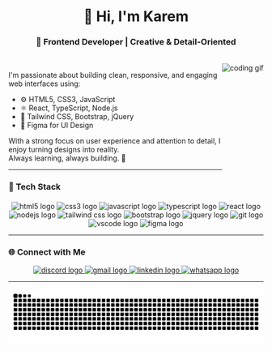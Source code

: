 <h1 align="center">👋 Hi, I'm Karem</h1>

<h3 align="center">
🎯 Frontend Developer | Creative & Detail-Oriented
</h3>

<br>

<img align="right" height="230" src="https://media1.giphy.com/media/v1.Y2lkPTc5MGI3NjExa3Zya2ZweXprd3VvaGkwaDV4bzdnYjh0ZnVpaDM0d3J0cDV2ZDRvbyZlcD30MV9pbnRlcm5hbF9naWZfYnlfaWQmY3Q9Zw/78XCFBGOlS6keY1Bil/giphy.gif" alt="coding gif"/>

<p align="left">
I'm passionate about building clean, responsive, and engaging web interfaces using:
</p>

<ul align="left">
  <li>⚙️ HTML5, CSS3, JavaScript</li>
  <li>⚛️ React, TypeScript, Node.js</li>
  <li>🎨 Tailwind CSS, Bootstrap, jQuery</li>
  <li>🧩 Figma for UI Design</li>
</ul>

<p align="left">
With a strong focus on user experience and attention to detail, I enjoy turning designs into reality.<br>
Always learning, always building. 🚀
</p>

---

### 🧠 Tech Stack

<div align="center" style="margin-top:20px">

  <img src="https://cdn.jsdelivr.net/gh/devicons/devicon/icons/html5/html5-original.svg" height="45" alt="html5 logo"/>
  <img src="https://cdn.jsdelivr.net/gh/devicons/devicon/icons/css3/css3-original.svg" height="45" alt="css3 logo"/>
  <img src="https://cdn.jsdelivr.net/gh/devicons/devicon/icons/javascript/javascript-original.svg" height="45" alt="javascript logo"/>
  <img src="https://cdn.jsdelivr.net/gh/devicons/devicon/icons/typescript/typescript-original.svg" height="45" alt="typescript logo"/>
  <img src="https://cdn.jsdelivr.net/gh/devicons/devicon/icons/react/react-original.svg" height="45" alt="react logo"/>
  <img src="https://cdn.jsdelivr.net/gh/devicons/devicon/icons/nodejs/nodejs-original.svg" height="45" alt="nodejs logo"/>
  <img src="https://upload.wikimedia.org/wikipedia/commons/d/d5/Tailwind_CSS_Logo.svg" height="45" alt="tailwind css logo"/>
  <img src="https://cdn.jsdelivr.net/gh/devicons/devicon/icons/bootstrap/bootstrap-original.svg" height="45" alt="bootstrap logo"/>
  <img src="https://cdn.jsdelivr.net/gh/devicons/devicon/icons/jquery/jquery-original.svg" height="45" alt="jquery logo"/>
  <img src="https://cdn.jsdelivr.net/gh/devicons/devicon/icons/git/git-original.svg" height="45" alt="git logo"/>
  <img src="https://cdn.jsdelivr.net/gh/devicons/devicon/icons/vscode/vscode-original.svg" height="45" alt="vscode logo"/>
  <img src="https://cdn.jsdelivr.net/gh/devicons/devicon/icons/figma/figma-original.svg" height="45" alt="figma logo"/>
</div>

---

### 🌐 Connect with Me

<div align="center">

  <a href="https://discord.com/users/karem2054" target="_blank">
    <img src="https://img.shields.io/static/v1?message=Discord&logo=discord&label=&color=7289DA&logoColor=white&labelColor=&style=for-the-badge" height="35" alt="discord logo"/>
  </a>
  <a href="mailto:karemmohamed254452@gmail.com">
    <img src="https://img.shields.io/static/v1?message=Gmail&logo=gmail&label=&color=D14836&logoColor=white&labelColor=&style=for-the-badge" height="35" alt="gmail logo"/>
  </a>
  <a href="https://www.linkedin.com/in/kareem-mohamed-00b921356" target="_blank">
    <img src="https://img.shields.io/static/v1?message=LinkedIn&logo=linkedin&label=&color=0077B5&logoColor=white&labelColor=&style=for-the-badge" height="35" alt="linkedin logo"/>
  </a>
  <a href="https://wa.me/201143176683" target="_blank">
    <img src="https://img.shields.io/static/v1?message=WhatsApp&logo=whatsapp&label=&color=25D366&logoColor=white&labelColor=&style=for-the-badge" height="35" alt="whatsapp logo"/>
  </a>

</div>

---

<div align="center">

  ![snake gif](https://github.com/Kareemmohameed/Kareemmohameed/blob/output/snake.svg)

</div>

